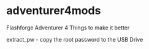 # adventurer4mods
Flashforge Adventurer 4 Things to make it better

extract_pw - copy the root password to the USB Drive
